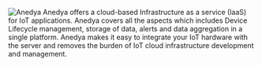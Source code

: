 ![Anedya](https://cdn.anedya.io/anedya_black_banner.png)
Anedya offers a cloud-based Infrastructure as a service (IaaS) for IoT applications.  Anedya covers all the aspects which includes Device Lifecycle management, storage of data, alerts and data aggregation in a single platform. Anedya makes it easy to integrate your IoT hardware with the server and removes the burden of IoT cloud infrastructure development and management.
